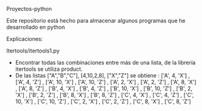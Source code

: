 Proyectos-python

Este repositorio está hecho para almacenar algunos programas que he desarrollado en python

Explicaciones:

Itertools/itertools1.py
- Encontrar todas las combinaciones entre más de una lista, de la librería itertools se utiliza product.
- De las listas ["A","B","C"], [4,10,2,8], ["X","Z"] se obtiene : 
['A', 4, 'X'] , ['A', 4, 'Z'] , ['A', 10, 'X'] , ['A', 10, 'Z'] , ['A', 2, 'X'] , ['A', 2, 'Z'] , ['A', 8, 'X'] , ['A', 8, 'Z'] , ['B', 4, 'X'] , ['B', 4, 'Z'] , ['B', 10, 'X'] , ['B', 10, 'Z'] , ['B', 2, 'X'] , ['B', 2, 'Z'] , ['B', 8, 'X'] , ['B', 8, 'Z'] , ['C', 4, 'X'] , ['C', 4, 'Z'] , ['C', 10, 'X'] , ['C', 10, 'Z'] , ['C', 2, 'X'] , ['C', 2, 'Z'] , ['C', 8, 'X'] , ['C', 8, 'Z']
